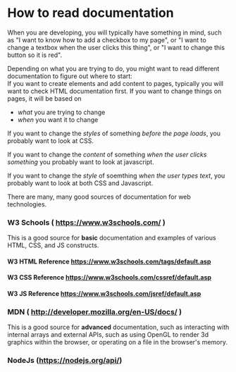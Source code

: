 
# How to read documentation

When you are developing, you will typically have something in mind, such as "I want to know how to add a checkbox to my page", or "I want to change a textbox when the user clicks this thing", or "I want to change this button so it is red".

Depending on what you are trying to do, you might want to read different documentation to figure out where to start:  
If you want to create elements and add content to pages, typically you will want to check HTML documentation first.
If you want to change things on pages, it will be based on 
- _what_ you are trying to change
- _when_ you want it to change  

If you want to change the _styles_ of something _before the page loads_, you probably want to look at CSS.

If you want to change the _content_ of something _when the user clicks something_ you probably want to look at javascript.

If you want to change the _style_ of soemthing _when the user types text_, you probably want to look at both CSS and Javascript.

There are many, many good sources of documentation for web technologies.  

### W3 Schools ( https://www.w3schools.com/ )
This is a good source for __basic__ documentation and examples of various HTML, CSS, and JS constructs.
#### W3 HTML Reference https://www.w3schools.com/tags/default.asp
#### W3 CSS Reference https://www.w3schools.com/cssref/default.asp
#### W3 JS Reference https://www.w3schools.com/jsref/default.asp


### MDN ( http://developer.mozilla.org/en-US/docs/ )
This is a good source for __advanced__ documentation, such as interacting with internal arrays and external APIs, such as using OpenGL to render 3d graphics within the browser, or operating on a file in the browser's memory.  


### NodeJs (https://nodejs.org/api/)